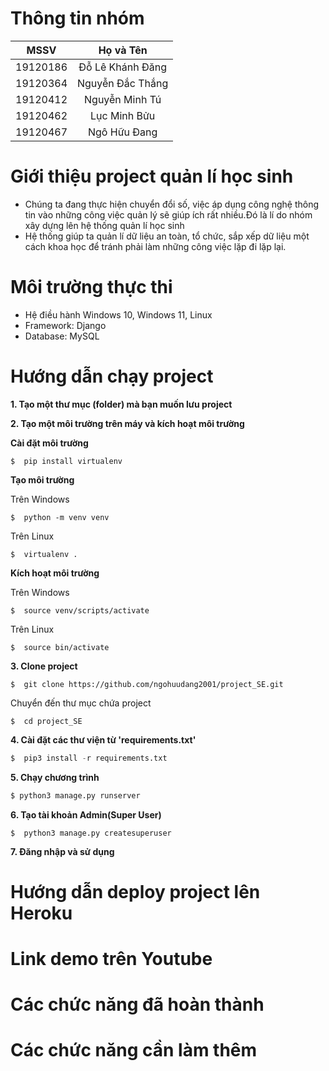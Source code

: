 ﻿# Thông tin nhóm
| MSSV | Họ và Tên |
| :---: | :---: |
| 19120186 | Đỗ Lê Khánh Đăng | 
| 19120364 | Nguyễn Đắc Thắng | 
| 19120412 | Nguyễn Minh Tú |
| 19120462 |  Lục Minh Bửu |
| 19120467 | Ngô Hữu Đang |

# Giới thiệu project quản lí học sinh
- Chúng ta đang thực hiện chuyển đổi số, việc áp dụng công nghệ thông tin vào những công việc quản lý sẽ giúp ích rất nhiều.Đó là lí do nhóm xây dựng lên hệ thống quản lí học sinh
-  Hệ thống giúp ta quản lí  dữ liệu  an toàn, tổ chức, sắp xếp dữ liệu một cách khoa học để tránh phải làm những công việc lặp đi lặp lại.

# Môi trường thực thi

- Hệ điều hành Windows 10, Windows 11, Linux
- Framework: Django
- Database: MySQL

# Hướng dẫn chạy project 

**1. Tạo một thư mục (folder) mà bạn muốn lưu project**

**2. Tạo một môi trường trên máy và kích hoạt môi trường**

**Cài đặt môi trường**
```
$  pip install virtualenv
```

**Tạo môi trường**

Trên Windows
```
$  python -m venv venv
```
Trên Linux
```
$  virtualenv .
```

**Kích hoạt môi trường**

Trên Windows
```
$  source venv/scripts/activate
```

Trên Linux
```
$  source bin/activate
```

**3. Clone project**
```
$  git clone https://github.com/ngohuudang2001/project_SE.git
```

Chuyển đến thư mục chứa project
```
$  cd project_SE
```

**4. Cài đặt các thư viện từ 'requirements.txt'**
```python
$  pip3 install -r requirements.txt
```

**5. Chạy chương trình**
```python
$ python3 manage.py runserver
```

**6. Tạo tài khoản Admin(Super User)**

```
$  python3 manage.py createsuperuser
``` 
**7. Đăng nhập và sử dụng**

# Hướng dẫn deploy project lên Heroku

# Link demo trên Youtube 

# Các chức năng đã hoàn thành

# Các chức năng cần làm thêm
